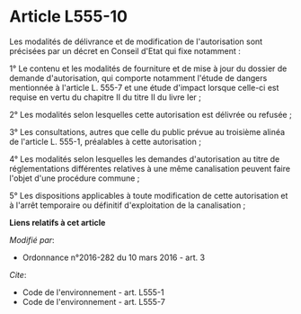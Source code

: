 # Article L555-10

Les modalités de délivrance et de modification de l'autorisation sont précisées par un décret en Conseil d'Etat qui fixe
notamment : 

1° Le contenu et les modalités de fourniture et de mise à jour du dossier de demande d'autorisation, qui comporte notamment
l'étude de dangers mentionnée à l'article L. 555-7 et une étude d'impact lorsque celle-ci est requise en vertu du chapitre II
du titre II du livre Ier ; 

2° Les modalités selon lesquelles cette autorisation est délivrée ou refusée ; 

3° Les consultations, autres que celle du public prévue au troisième alinéa de l'article L. 555-1, préalables à cette
autorisation ; 

4° Les modalités selon lesquelles les demandes d'autorisation au titre de réglementations différentes relatives à une même
canalisation peuvent faire l'objet d'une procédure commune ; 

5° Les dispositions applicables à toute modification de cette autorisation et à l'arrêt temporaire ou définitif
d'exploitation de la canalisation ;

**Liens relatifs à cet article**

_Modifié par_:

  - Ordonnance n°2016-282 du 10 mars 2016 - art. 3

_Cite_:

  - Code de l'environnement - art. L555-1
  - Code de l'environnement - art. L555-7
